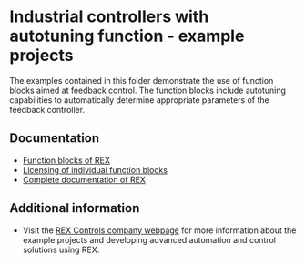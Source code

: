 Industrial controllers with autotuning function - example projects
==================================================================

The examples contained in this folder demonstrate the use of function blocks
aimed at feedback control. The function blocks include autotuning capabilities 
to automatically determine appropriate parameters of the feedback controller.

## Documentation ##

- [Function blocks of REX](https://www.rexcontrols.com/media/2.50.4/doc/ENGLISH/MANUALS/BRef/BRef_ENG.html)
- [Licensing of individual function blocks](https://www.rexcontrols.com/media/2.50.4/doc/ENGLISH/MANUALS/BRef/BRef_ENGap1.html)
- [Complete documentation of REX](http://www.rexcontrols.com/documentation-and-support)

## Additional information ##

- Visit the [REX Controls company webpage](http://www.rexcontrols.com) 
for more information about the example projects and developing advanced 
automation and control solutions using REX.